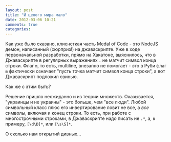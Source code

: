 ```yaml
---
layout: post
title: "И целого мира мало"
date: 2012-03-06 10:21
comments: true
categories:
---
```


Как уже было сказано, клиенсткая часть Medal of Code - это NodeJS демон,
написанный (сюрприз!) на джаваскрипте. Уже в ходе первоначальной
разработки, прямо на Хакатоне, выяснилось, что в Джаваскрипте в
регулярных выражениях `.` не матчит символ конца строки. Флаг `m`, то
есть, multiline, внезапно не помогает - это в Руби флаг `m` фактически
означает "пусть точка матчит символ конца строки", а вот Джаваскрипт
подложил свинью.

Как же с этим быть?

Решение пришло неожиданно и из теории множеств. Оказывается, "украинцы и
не украины" - это больше, чем "все люди". Любой символьный класс плюс
его инвертирование ловит не все, а _все_ символы, включая и конец
строки. То есть, при работе с многострочными строками, в Джаваскрипте
надо писать не `.*`, а, к примеру, `[\d\D]*`, или `[\s\S]*`.

О сколько нам открытий дивных...
